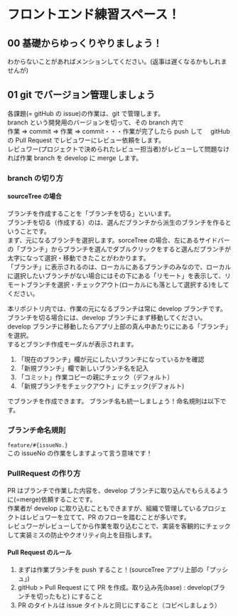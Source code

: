# フロントエンド練習スペース！

## 00 基礎からゆっくりやりましょう！

わからないことがあればメンションしてください。(返事は遅くなるかもしれませんが)

## 01 git でバージョン管理しましょう

各課題(= gitHub の issue)の作業は、git で管理します。  
branch という開発用のバージョンを切って、その branch 内で  
作業 => commit => 作業 => commit・・・作業が完了したら push して　 gitHub の Pull Request でレビュワーにレビュー依頼をします。  
レビュワー(プロジェクトで決められたレビュー担当者)がレビューして問題なければ作業 branch を develop に merge します。

### branch の切り方

#### sourceTree の場合

ブランチを作成することを「ブランチを切る」といいます。  
ブランチを切る（作成する）のは、選んだブランチから派生のブランチを作るということです。  
まず、元になるブランチを選択します。sorceTree の場合、左にあるサイドバーの「ブランチ」からブランチを選んでダブルクリックをすると選んだブランチが太字になって選択・移動できたことがわかります。  
「ブランチ」に表示されるのは、ローカルにあるブランチのみなので、ローカルに選択したいブランチがない場合にはその下にある「リモート」を表示して、リモートブランチを選択・チェックアウト(ローカルにも落として選択する)をしてください。

本リポジトリ内では、作業の元になるブランチは常に develop ブランチです。  
ブランチを切る場合には、develop ブランチにまず移動してください。  
develop ブランチに移動したらアプリ上部の真ん中あたりににある「ブランチ」を選択。  
するとブランチ作成モーダルが表示されます。

1. 「現在のブランチ」欄が元にしたいブランチになっているかを確認
1. 「新規ブランチ」欄で新しいブランチ名を記入
1. 「コミット」作業コピーの親にチェック（デフォルト）
1. 「新規ブランチをチェックアウト」にチェック(デフォルト)

でブランチを作成できます。
ブランチ名も統一しましょう！命名規則は以下です。

### ブランチ命名規則

`feature/#{issueNo.}`  
この issueNo の作業をしますよって言う意味です！

### PullRequest の作り方

PR はブランチで作業した内容を、develop ブランチに取り込んでもらえるように(=merge)依頼することです。  
作業者が develop に取り込むこともできますが、組織で管理しているプロジェクトはレビュワーを立てて、PR のフローを踏むことが多いです。  
レビュワーがレビューしてから作業を取り込むことで、実装を客観的にチェックして実装ミスの防止やクオリティ向上を目指します。

#### Pull Request のルール

1. まずは作業ブランチを push すること！(sourceTree アプリ上部の「プッシュ」)
1. gitHub > Pull Request にて PR を作成。取り込み先(base) : develop(ブランチを切ったもと) にすること
1. PR のタイトルは issue タイトルと同じにすること（コピペしましょう）
